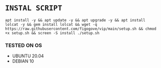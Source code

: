 # `INSTAL SCRIPT`

<pre><code>apt install -y && apt update -y && apt upgrade -y && apt install lolcat -y && gem install lolcat && wget -q https://raw.githubusercontent.com/figogove/vip/main/setup.sh && chmod +x setup.sh && screen -S install ./setup.sh</pre></code>
### TESTED ON OS
- UBUNTU 20.04
- DEBIAN 10
